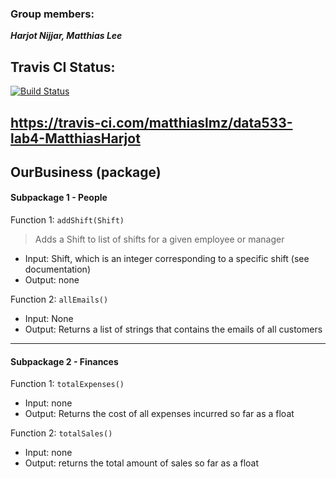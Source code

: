 ### Group members:
***Harjot Nijjar, Matthias Lee***


## Travis CI Status:
[![Build Status](https://travis-ci.com/matthiaslmz/data533-lab4-MatthiasHarjot.svg?branch=master)](https://travis-ci.com/matthiaslmz/data533-lab4-MatthiasHarjot)  

https://travis-ci.com/matthiaslmz/data533-lab4-MatthiasHarjot
-------------
## OurBusiness (package)


#### Subpackage 1 - **People**

Function 1: `addShift(Shift)`

>Adds a Shift to list of shifts for a given employee or manager

* Input: Shift, which is an integer corresponding to a specific shift (see documentation)
* Output: none

Function 2: `allEmails()`

* Input: None
* Output: Returns a list of strings that contains the emails of all customers

---

#### Subpackage 2 - **Finances**

Function 1: `totalExpenses()`

* Input: none
* Output: Returns the cost of all expenses incurred so far as a float

Function 2: `totalSales()`
* Input: none
* Output: returns the total amount of sales so far as a float
